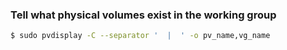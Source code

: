 ### Tell what physical volumes exist in the working group
```bash
$ sudo pvdisplay -C --separator '  |  ' -o pv_name,vg_name
```

